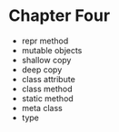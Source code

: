 <!-- bg=white fg=black -->
# Chapter Four

- repr method
- mutable objects
- shallow copy
- deep copy
- class attribute
- class method
- static method
- meta class
- type
